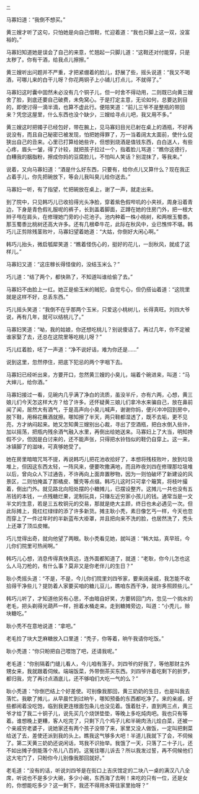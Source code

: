     二 

   马寡妇道：“我倒不想买。”

   黄三嫂才听了这句，只怕她是向自己借鞋，忙迎着道：“我也只脚上这一双，没富裕的。”

   马寡妇知道她是误会了自己的来意，忙翘起一只脚儿道：“这鞋还对付能穿，只是太秽了。你有干酒，给我点儿擦擦。”

   黄三嫂听出问题并不严重，才把紧绷着的脸儿，舒展了些，摇头说道：“我又不喝酒，可哪儿来的白干儿呀？你花两铜子上小铺儿打点儿，不就得了。”

   马寡妇这时囊中固然未必没有几个铜子儿，但一时舍不得动用，二则既已向黄三嫂舍了脸，到底还要自己破费，未免窝心。于是打定主意，无论如何，总要达到目的，即使讨得一滴半滴，也算不虚此行。便陪笑道：“前儿三爷不是整瓶的带回来？凭您这屋里，什么东西也没个缺少，三嫂给寻点儿吧，我又用不多。”

   黄三嫂这时把镯子已经包好，带在腕上，见马寡妇目光已射在桌上的酒瓶，不好再说没有，而且自己秘密已被发现，怕把她得罪了，万一当着阔太太面前，使什么促狭出自己的丑来。心里已打算给她些许，但想到烧酒是值钱东西，白白送人，有些心疼，眉头一皱，得了计较，就把孩子拉过一个，指着脸儿骂道：“瞧你这德行，白糟我的胭脂粉，擦成你妈的豆腐脸儿，不怕叫人笑话？别混抹了，等我来。”

   说着，又向马寡妇道：“酒是什么好东西，只要有，给你点儿又算什么？现在我正占着手儿，你先把碗放下，等会儿我叫臭儿给你送去。”

   马寡妇一听，有了指望，忙把碗放在桌上，谢了一声，就走出来。

   到了院中，只见韩巧儿已收拾得光头净脸，穿着紫色假哔叽的小夹袄，周身沿着青边，下身是青色假礼服呢的裤子，长到盖着脚面，正蹲在她的住房门外，把一根大辫子甩在肩头，在修理她门旁的小花池子。池内种着一株小桃树，和两根玉蜀黍。那玉蜀黍比桃树还高大许多。还有几根牵牛花，此际在秋风中，业已憔悴不堪。韩巧儿正剪除残茎败叶，马寡妇望着她道：“大姑，你倒好大闲心啊。”

   韩巧儿抬头，微启瓠犀笑道：“瞧着怪伤心的，挺好的花儿，一刮秋风，就成了这样儿。”

   马寡妇又道：“这庄稼长得怪俊的，没结玉米么？”

   巧儿道：“结了两个，都快熟了，不知道叫谁给偷了去。”

   马寡妇不由脸上一红。她正是偷玉米的贼犯，自觉亏心，但仍搭讪着道：“这院里就是这样不好，总丢东西。”

   巧儿摇头笑道：“我倒不在乎那两个玉米，只爱这小桃树儿，长得真旺。刘四大爷说，再有几年，就可以结桃儿了。”

   马寡妇笑道：“呦，我的姑娘，你还想吃桃儿？别说傻话了。再过几年，你不定被谁家娶了去，还总在这院里等吃桃儿呀？”

   巧儿红着脸，呸了一声道：“净不说好话，难为你还是……”

   说到这里，忽然停住，把底下犯忌的两个字咽下去。

   马寡妇已经听出来，方要开口，忽然黄三嫂的小臭儿，端着个碗进来，叫道：“马大婶儿，给你酒。”

   马寡妇接过一看，见碗内几乎满了净白的流质，虽没半斤，亦有六两，心想，黄三娘儿们今天怎这样大方？给了许多。还怀疑黄三娘儿们拿冷水来骗自己，放在鼻前闻了闻，居然大有酒气，于是高声向小臭儿喊声，谢谢你妈，便兴冲冲回到房中，脱下鞋，用棉花蘸酒就擦。哪知擦了半天，两只鞋都湿透了，既不去垢，更不见亮，方才纳闷起来。她又怎知黄三嫂别出心裁，寻出了空酒瓶，把白水倒入些许，加以摇荡，把瓶内残余酒气融入水里，再倒出给她送来。马寡妇上了大当，明知搀假不少，但因是白讨来的，还不能声张，只得把水铃铛似的鞋仍自穿上。这一来，冰镇脚了的滋味，可真够她受了。

   她在房里暗暗咒骂不提，再说韩巧儿把花池收拾好了，本想将残枝败叶，放到垃圾堆上，但因这东西太轻，一阵风来，便要吹撒满地，而且昨夜刘四在修理那垃圾堆以后，曾向众人下过通告，不许再向上面弃置秽物，因为一则怕破坏了新建设的风景区，二则怕掩盖了那橘皮、蟹壳等点缀。韩巧儿这时只可拿个簸箕，将枝叶撮着，倒出门外。就见路北向阳处摆的小糖摊儿，已摆设整齐。这摊儿一共也没有五吊钱的本钱，一点残糖烂果，泥制玩具，只赚左近穷家小孩儿的钱。通常当是一文半文的生意，若是三五枚铜元的交易，那就是绝大主顾，终日也未必遇见一次。但此际摊上，竟红红绿绿的添了许多新货。摊主耿小秃，素日像乞丐一样，今天也忽而穿上了一件过年时的半新蓝布大褂罩，并且把向来不洗的脸，也居然洗了，秃头上还罩了顶瓜皮帽。

   巧儿觉得出奇，就向他望了两眼。耿小秃看见她，就叫道：“韩大姑，真早班，今儿你们院里可热闹啊。”

   韩巧儿心想，消息传得真快真远，连外面都知道了，就道：“老耿，你今儿怎也这么人马刀枪的，有什么事？莫非又是你老伴儿的生日？”

   耿小秃摇头道：“不是，不是，今儿你们院里刘四爷家，要来阔亲戚，我怎能不收拾得干净些儿？提防着人家要买咱的糖儿豆儿，瞧咱东西干净，就许多照顾些儿。”

   韩巧儿听了，才知道他另有心思，不由暗自好笑，方要转回门内，忽见一个挑水的老毛，把头剃得光葫芦一样，担着水桶走来。走到糖摊旁边，叫道：“小秃儿，赊块糖吃。”

   耿小秃不在意地说道：“拿吧。”

   老毛捡了块大芝麻糖放入口里道：“秃子，你等着，晌午我请你吃饭。”

   耿小秃道：“你只盼把自己喂饱了吧，还请我呢。”

   老毛道：“你别隔着门缝儿看人，今儿咱有落子。刘四爷约好我了，等他那财主外甥女来，我就跟着伺候。端端饭菜，外带倒茶买东西。刘四爷许着吃剩下的折罗，都归我，完了再讨点酒底儿，还不够咱们大吃一气的么？”

   耿小秃道：“你倒巴结上个好差使。可别像我那回，黄三奶奶的生日，也是叫我去落忙。我歇了摊儿，从早晨忙到过晌午，哪知预备的东西都吃净了。来的亲戚，好些都闹着没吃饱，临到我更连根面包条儿也没见着。饿着肚子，直到两三点，黄三爷才给了我二十铜子儿，说先买几个烧饼垫垫，等晚上多吃炖肉吧。我也只有等着。谁想晚上更糟，客人吃完了，只剩下几个鸡子儿和半碗肉汤儿烩白菜，还被一个亲戚穷老婆子，说她家还有两个孩子没带了来，家里又没人做饭，一定叫把剩菜给送了去，差使还派到我的头上。瞧我这气够多大吧！半道儿我就下了会，不伺候了。第二天黄三奶奶还说闲话，骂我不识抬举。我饿了一天，只落了二十子儿，还不如出摊子倒能落个吊儿八百的。这冤往哪儿诉去？所以我发过誓，再不伺候他们这大宅门了，只盼你今儿别像我那回就好。”

   老毛道：“没有的话，听说刘四爷是在街口上吉庆馆定的二块八一桌的满汉八八全席，听说也不是多少大碗，多少小碗，东西海了去咧！来吃的只有一位，还是女的，你想能吃多少？这一剩下，我还不得用水筲往家里抬呀？”


